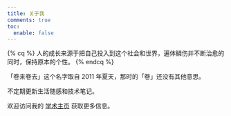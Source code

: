```yaml
---
title: 关于我
comments: true
toc:
  enable: false
---
```


{% cq %}
人的成长来源于把自己投入到这个社会和世界，遍体鳞伤并不断治愈的同时，保持原本的个性。
{% endcq %}

「卷来卷去」这个名字取自 2011 年夏天，那时的「卷」还没有其他意思。

不定期更新生活随感和技术笔记。

欢迎访问我的 [学术主页](https://pages.cs.wisc.edu/~gy/) 获取更多信息。
